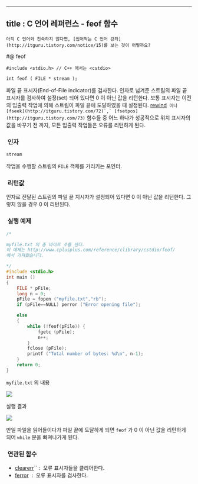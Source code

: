 ----------------
title : C 언어 레퍼런스 - feof 함수
--------------



```warning
아직 C 언어와 친숙하지 않다면, [씹어먹는 C 언어 강좌](http://itguru.tistory.com/notice/15)를 보는 것이 어떻까요?

```

#@ feof

```info
#include <stdio.h> // C++ 에서는 <cstdio>

int feof ( FILE * stream );
```


파일 끝 표시자(End-of-File indicator)를 검사한다.
인자로 넘겨준 스트림의 파일 끝 표시자를 검사하여 설정(set) 되어 있다면 0 이 아닌 값을 리턴한다.
보통 표시자는 이전의 입출력 작업에 의해 스트림이 파일 끝에 도달하였을 때 설정된다.
 [rewind](http://itguru.tistory.com/75)`` 이나 [fseek](http://itguru.tistory.com/72)`,` [fsetpos](http://itguru.tistory.com/73)`` 함수들 중 어느 하나가 성공적으로 위치 표시자의 값을 바꾸기 전 까지, 모든 입출력 작업들은 오류를 리턴하게 된다.

###  인자

`stream`

작업을 수행할 스트림의 `FILE` 객체를 가리키는 포인터.

###  리턴값

인자로 전달된 스트림의 파일 끝 지시자가 설정되어 있다면 0 이 아닌 값을 리턴한다.
그렇지 않을 경우 0 이 리턴된다.

###  실행 예제


```cpp
/*

myfile.txt 의 총 바이트 수를 센다.
이 예제는 http://www.cplusplus.com/reference/clibrary/cstdio/feof/
에서 가져왔습니다.

*/
#include <stdio.h>
int main ()
{
    FILE * pFile;
    long n = 0;
    pFile = fopen ("myfile.txt","rb");
    if (pFile==NULL) perror ("Error opening file");

    else
    {
        while (!feof(pFile)) {
            fgetc (pFile);
            n++;
        }
        fclose (pFile);
        printf ("Total number of bytes: %d\n", n-1);
    }
    return 0;
}
```

`myfile.txt` 의 내용


![](http://img1.daumcdn.net/thumb/R1920x0/?fname=http%3A%2F%2Fcfile21.uf.tistory.com%2Fimage%2F145B2A1B4B6EEADA2826C0)

실행 결과


![](http://img1.daumcdn.net/thumb/R1920x0/?fname=http%3A%2F%2Fcfile22.uf.tistory.com%2Fimage%2F135DE91B4B6EEADA159C42)

만일 파일을 읽어들이다가 파일 끝에 도달하게 되면 `feof` 가 0 이 아닌 값을 리턴하게 되어 `while` 문을 빠져나가게 된다.



###  연관된 함수

* [clearerr](http://itguru.tistory.com/50)`` :  오류 표시자들을 클리어한다.
* [ferror](http://itguru.tistory.com/52)  :  오류 표시자를 검사한다.







